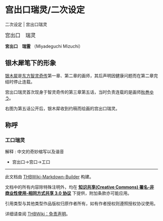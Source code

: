# 宫出口瑞灵/二次设定

<!-- source html: G:\repos\THBWiki-Markdown-Builder\THBWikiMarkdown\Temp\main\0\0c\ns0%3A%E5%AE%AB%E5%87%BA%E5%8F%A3%E7%91%9E%E7%81%B5%2F%E4%BA%8C%E6%AC%A1%E8%AE%BE%E5%AE%9A.html -->

二次设定 | 宫出口瑞灵

  
<big>宫出口　瑞灵</big>
  
  
 **宮出口　瑞霊** （Miyadeguchi Mizuchi）
  


## 银木犀笔下的形象
[](./文件-宫出口瑞灵（银木犀）.jpg.md)  [](./文件-宫出口瑞灵（银木犀）.jpg.md)
  
[银木犀](./银木犀.md)是[东方智灵奇传](./东方智灵奇传.md)第一章、第二章的画师，其后声明因健康问题而在第二章完结时停止连载。  

宫出口瑞灵首次现身于智灵奇传的第三章第五话，当时负责连载的是画师[秋巻ゆう](./秋巻ゆう.md)。  

右图为第五话公开后，银木犀收到约稿而绘画的宫出口瑞灵。
  


## 称呼

### 工口瑞灵
解释
: 中文的奇妙缩写以及谐音

- 宫出口→宫口→工口





---

此文档由 [THBWiki-Markdown-Builder](https://github.com/Delsin-Yu/THBWiki-Markdown-Builder) 构建。

文档中的所有内容除特殊注明外，均在 [**知识共享(Creative Commons) 署名-非商业性使用-相同方式共享 3.0 协议**](https://creativecommons.org/licenses/by-sa/3.0/deed.zh-hans) 下提供，附加条款亦可能应用。

引用类型与其他类型作品版权归原作者所有，如有作者授权则遵照授权协议使用。

详细请查阅 [THBWiki：免责声明](https://thbwiki.cc/THBWiki:%E5%85%8D%E8%B4%A3%E5%A3%B0%E6%98%8E)。

